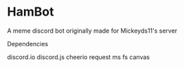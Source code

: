 # HamBot
A meme discord bot originally made for Mickeyds11's server

Dependencies

discord.io
discord.js
cheerio
request
ms
fs
canvas
